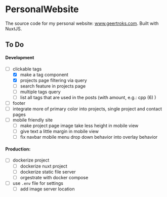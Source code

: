 # PersonalWebsite
The source code for my personal website: www.geertroks.com. Built with NuxtJS.

## To Do
#### Development
  - [ ] clickable tags
    - [x] make a tag component
    - [x] projects page filtering via query
    - [ ] search feature in projects page
    - [ ] multiple tags query
    - [ ] list all tags that are used in the posts (with amount, e.g.: cpp (6) )
  - [ ] footer
  - [ ] integrate more of primary color into projects, single project and contact pages
  - [ ] mobile friendly site
    - [ ] make project page image take less height in mobile view
    - [ ] give text a little margin in mobile view
    - [ ] fix navbar mobile menu drop down behavior into overlay behavior

#### Production:
  - [ ] dockerize project
    - [ ] dockerize nuxt project
    - [ ] dockerize static file server
    - [ ] orgestrate with docker compose
  - [ ] use `.env` file for settings
    - [ ] add image server location
